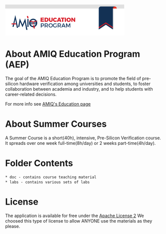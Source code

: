 ![AMIQ Education Program](./aep_banner.png)

# About AMIQ Education Program (AEP)
The goal of the AMIQ Education Program is to promote the field of pre-silicon hardware verification among universities and students, to foster collaboration between academia and industry, and to help students with career-related decisions.

For more info see [AMIQ's Education page](https://www.amiq.com/consulting/education/)

# About Summer Courses
A Summer Course is a short(40h), intensive, Pre-Silicon Verification course. It spreads over one week full-time(8h/day) or 2 weeks part-time(4h/day).

# Folder Contents
    * doc - contains course teaching material
    * labs - contains various sets of labs

# License
The application is available for free under the [Apache License 2](http://www.apache.org/licenses/LICENSE-2.0)
We choosed this type of license to allow ANYONE use the materials as they please.
